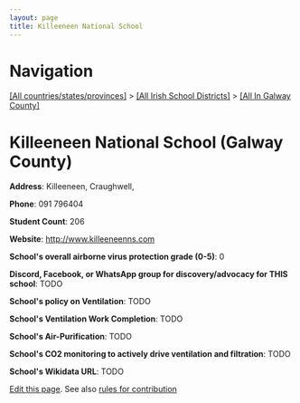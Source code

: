 ```yaml
---
layout: page
title: Killeeneen National School
---
```

# Navigation

[[All countries/states/provinces]](../../..) > [[All Irish School Districts]](../..) > [[All In Galway County]](..)

# Killeeneen National School (Galway County)

**Address**: Killeeneen, Craughwell,

**Phone**: 091 796404

**Student Count**: 206

**Website**: <http://www.killeeneenns.com>

**School's overall airborne virus protection grade (0-5)**: 0

**Discord, Facebook, or WhatsApp group for discovery/advocacy for THIS school**: TODO

**School's policy on Ventilation**: TODO

**School's Ventilation Work Completion**: TODO

**School's Air-Purification**: TODO

**School's CO2 monitoring to actively drive ventilation and filtration**: TODO

**School's Wikidata URL**: TODO


[Edit this page](https://github.com/ventilate-schools/Ireland/edit/main/./Galway_County/Killeeneen_National_School.md). See also [rules for contribution](../../../contribution-rules/)